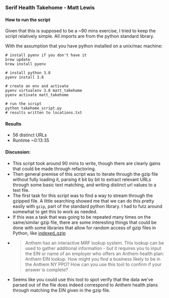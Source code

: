 ### Serif Health Takehome - Matt Lewis

#### How to run the script 

Given that this is supposed to be a ~90 mins exercise, I tried to keep the script relatively simple. 
All imports are from the python standard library. 

With the assumption that you have python installed on a unix/mac machine: 



```
# install pyenv if you don't have it 
brew update
brew install pyenv

# install python 3.8 
pyenv install 3.8

# create an env and activate 
pyenv virtualenv 3.8 matt_takehome
pyenv activate matt_takehome

# run the script 
python takehome_script.py
# results written to locations.txt
```

#### Results
* 56 distinct URLs
* Runtime ~0:13:35

#### Discussion: 
* This script took around 90 mins to write, though there are clearly gains that could be made through refactoring. 
* Then general premise of this script was to iterate through the gzip file without fully loading it, parsing it bit by bit to extract relevant URLs through some basic text matching, and writing distinct url values to a text file. 
* The first task for this script was to find a way to stream through the gzipped file. A little searching showed me that we can do this pretty easily with `gzip`, part of the standard python library. I had to futz around somewhat to get this to work as needed. 
* If this was a task that was going to be repeated many times on the same/similar gzip file, there are some interesting things that could be done with some libraries that allow for random access of gzip files in Python, like [indexed_gzip](https://github.com/pauldmccarthy/indexed_gzip)
* > Anthem has an interactive MRF lookup system. This lookup can be used to gather additional information - but it requires you to input the EIN or name of an employer who offers an Anthem health plan: Anthem EIN lookup. How might you find a business likely to be in the Anthem NY PPO? How
can you use this tool to confirm if your answer is complete?
* Seems like you could use this tool to spot verify that the data we've parsed out of the file does indeed correspond to Anthem health plans through matching the EIN given in the gzip file.